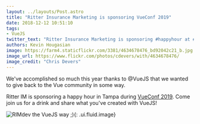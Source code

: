 ```yaml
---
layout: ../layouts/Post.astro
title: "Ritter Insurance Marketing is sponsoring VueConf 2019"
date: 2018-12-12 10:51:10
tags:
- VueJS
twitter_text: "Ritter Insurance Marketing is sponsoring #happyhour at #VueConf2019 #giveback"
authors: Kevin Hougasian
image: https://farm4.staticflickr.com/3381/4634678476_bd92042c21_b.jpg
image_url: https://www.flickr.com/photos/cdevers/with/4634678476/
image_credit: "Chris Devers"
---
```

We've accomplished so much this year thanks to @VueJS that we wanted to give back to the Vue community in some way.

Ritter IM is sponsoring a happy hour in Tampa during [VueConf 2019](http://www.vueconf.us/). Come join us for a drink and share what you've created with VueJS!

![RIMdev the VueJS way ;)](/images/logos/rimdev-vue-logo.svg){: .ui.fluid.image}
